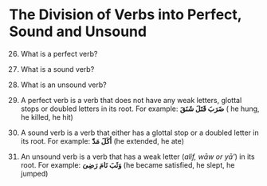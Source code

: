 The Division of Verbs into Perfect, Sound and Unsound
=====================================================

26. What is a perfect verb?

27. What is a sound verb?

28. What is an unsound verb?

26. A perfect verb is a verb that does not have any weak letters,
glottal stops or doubled letters in its root. For example: **ضَرَبَ
قَتَلَ شَنَقَ** ( he hung, he killed, he hit)

27. A sound verb is a verb that either has a glottal stop or a doubled
letter in its root. For example: **ﺃکَلَ مَدّ** (he extended, he ate)

28. An unsound verb is a verb that has a weak letter (*alif, wāw or
yā'*) in its root. For example: **وَثَبَ نَامَ رَضِیَ** (he became
satisfied, he slept, he jumped)


